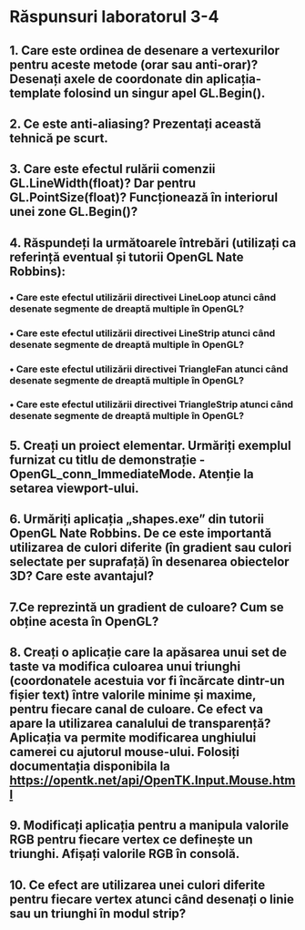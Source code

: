 # Răspunsuri laboratorul 3-4
## 1. Care este ordinea de desenare a vertexurilor pentru aceste metode (orar sau anti-orar)? Desenați axele de coordonate din aplicația-template folosind un singur apel GL.Begin().
## 2. Ce este anti-aliasing? Prezentați această tehnică pe scurt.
## 3. Care este efectul rulării comenzii GL.LineWidth(float)? Dar pentru GL.PointSize(float)? Funcționează în interiorul unei zone GL.Begin()?
## 4. Răspundeți la următoarele întrebări (utilizați ca referință eventual și tutorii OpenGL Nate Robbins):
### • Care este efectul utilizării directivei LineLoop atunci când desenate segmente de dreaptă multiple în OpenGL?
### • Care este efectul utilizării directivei LineStrip atunci când desenate segmente de dreaptă multiple în OpenGL?
### • Care este efectul utilizării directivei TriangleFan atunci când desenate segmente de dreaptă multiple în OpenGL?
### • Care este efectul utilizării directivei TriangleStrip atunci când desenate segmente de dreaptă multiple în OpenGL?
## 5. Creați un proiect elementar. Urmăriți exemplul furnizat cu titlu de demonstrație - OpenGL_conn_ImmediateMode. Atenție la setarea viewport-ului.
## 6. Urmăriți aplicația „shapes.exe” din tutorii OpenGL Nate Robbins. De ce este importantă utilizarea de culori diferite (în gradient sau culori selectate per suprafață) în desenarea obiectelor 3D? Care este avantajul?
## 7.Ce reprezintă un gradient de culoare? Cum se obține acesta în OpenGL?
## 8. Creați o aplicație care la apăsarea unui set de taste va modifica culoarea unui triunghi (coordonatele acestuia vor fi încărcate dintr-un fișier text) între valorile minime și maxime, pentru fiecare canal de culoare. Ce efect va apare la utilizarea canalului de transparență? Aplicația va permite modificarea unghiului camerei cu ajutorul mouse-ului. Folosiți documentația disponibila la https://opentk.net/api/OpenTK.Input.Mouse.html
## 9. Modificați aplicația pentru a manipula valorile RGB pentru fiecare vertex ce definește un triunghi. Afișați valorile RGB în consolă.
## 10. Ce efect are utilizarea unei culori diferite pentru fiecare vertex atunci când desenați o linie sau un triunghi în modul strip?
